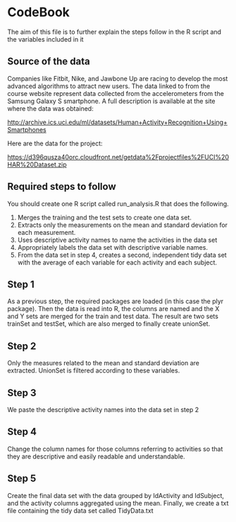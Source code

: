 # CodeBook

The aim of this file is to further explain the steps follow in the R script and the variables included in it

## Source of the data 

Companies like Fitbit, Nike, and Jawbone Up are racing to develop the most advanced algorithms to attract new users. The data linked to from the course website represent data collected from the accelerometers from the Samsung Galaxy S smartphone. A full description is available at the site where the data was obtained:

http://archive.ics.uci.edu/ml/datasets/Human+Activity+Recognition+Using+Smartphones

Here are the data for the project:

https://d396qusza40orc.cloudfront.net/getdata%2Fprojectfiles%2FUCI%20HAR%20Dataset.zip

## Required steps to follow

You should create one R script called run_analysis.R that does the following. 

1. Merges the training and the test sets to create one data set.
2. Extracts only the measurements on the mean and standard deviation for each measurement. 
3. Uses descriptive activity names to name the activities in the data set
4. Appropriately labels the data set with descriptive variable names. 
5. From the data set in step 4, creates a second, independent tidy data set with the average of each variable for each activity and each subject.

## Step 1
As a previous step, the required packages are loaded (in this case the plyr package). Then the data is read into R, the columns are named and the X and Y sets are merged for the train and test data. The result are two sets trainSet and testSet, which are also merged to finally create unionSet.

## Step 2
Only the measures related to the mean and standard deviation are extracted. UnionSet is filtered according to these variables.

## Step 3
We paste the descriptive activity names into the data set in step 2 

## Step 4
Change the column names for those columns referring to activities so that they are descriptive and easily readable and understandable.

## Step 5
Create the final data set with the data grouped by IdActivity and IdSubject, and the activity columns aggregated using the mean.
Finally, we create a txt file containing the tidy data set called TidyData.txt



